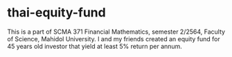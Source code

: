 # thai-equity-fund
This is a part of SCMA 371 Financial Mathematics, semester 2/2564, Faculty of Science, Mahidol University. I and my friends created an equity fund for 45 years old investor that yield at least 5% return per annum.
